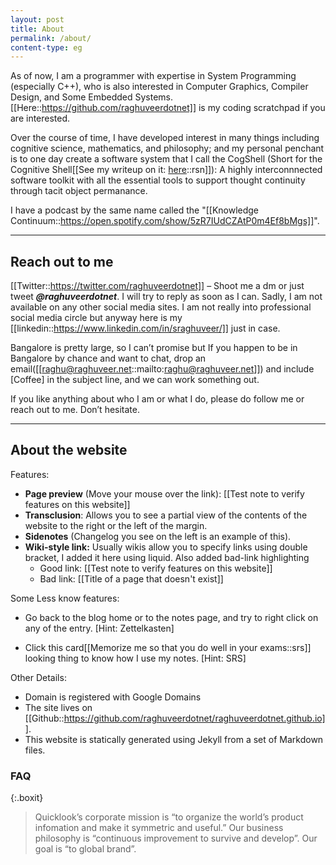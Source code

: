 ```yaml
---
layout: post
title: About
permalink: /about/
content-type: eg
---
```


As of now, I am a programmer with expertise in System Programming (especially C++), who is also interested in Computer Graphics, Compiler Design, and Some Embedded Systems. [[Here::https://github.com/raghuveerdotnet]] is my coding scratchpad if you are interested.

Over the course of time, I have developed interest in many things including cognitive science, mathematics, and philosophy; and my personal penchant is to one day create a software system that I call the CogShell (Short for the  Cognitive Shell[[See my writeup on it: [here](/posts/cogshell)::rsn]]): A highly interconnnected software toolkit with all the essential tools to support thought continuity through tacit object permanance.


I have a podcast by the same name called the "[[Knowledge Continuum::https://open.spotify.com/show/5zR7IUdCZAtP0m4Ef8bMgs]]".

---

## Reach out to me

[[Twitter::https://twitter.com/raghuveerdotnet]] – Shoot me a dm or just tweet ***@raghuveerdotnet***. I will try to reply as soon as I can. Sadly, I am not available on any other social media sites. I am not really into professional social media circle but anyway here is my [[linkedin::https://www.linkedin.com/in/sraghuveer/]] just in case.
    
Bangalore is pretty large, so I can’t promise but If you happen to be in Bangalore by chance and want to chat, drop an email([[raghu@raghuveer.net::mailto:raghu@raghuveer.net]]) and include [Coffee] in the subject line, and we can work something out.

If you like anything about who I am or what I do, please do follow me or reach out to me. Don’t hesitate.

---

## About the website

Features:

- **Page preview** (Move your mouse over the link): [[Test note to verify features on this website]] 
- **Transclusion**: Allows you to see a partial view of the contents of the website to the right or the left of the margin.
- **Sidenotes** (Changelog you see on the left is an example of this).
- **Wiki-style link:** Usually wikis allow you to specify links using double bracket, I added it here using liquid. Also added bad-link highlighting
   - Good link: [[Test note to verify features on this website]]
   - Bad link: [[Title of a page that doesn't exist]]


Some Less know features:

- Go back to the blog home or to the notes page, and try to right click on any of the entry. [Hint: Zettelkasten]

- Click this card[[Memorize me so that you do well in your exams::srs]] looking thing to know how I use my notes. [Hint: SRS]

Other Details:

- Domain is registered with Google Domains
- The site lives on [[Github::https://github.com/raghuveerdotnet/raghuveerdotnet.github.io]].
- This website is statically generated using Jekyll from a set of Markdown files.


### FAQ

{:.boxit}
> Quicklook’s corporate mission is “to organize the world’s product infomation and make it symmetric and useful.” Our business philosophy is “continuous improvement to survive and develop”. Our goal is “to global brand”.

